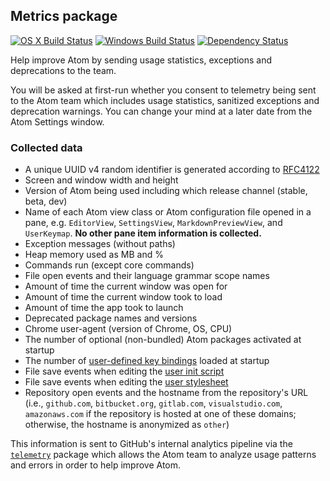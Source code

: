 ## Metrics package
[![OS X Build Status](https://travis-ci.org/atom/metrics.svg?branch=master)](https://travis-ci.org/atom/metrics) [![Windows Build Status](https://ci.appveyor.com/api/projects/status/b5doi205xl3iex04/branch/master?svg=true)](https://ci.appveyor.com/project/Atom/metrics/branch/master) [![Dependency Status](https://david-dm.org/atom/metrics.svg)](https://david-dm.org/atom/metrics)

Help improve Atom by sending usage statistics, exceptions and deprecations to the team.

You will be asked at first-run whether you consent to telemetry being sent to the Atom team which includes usage statistics, sanitized exceptions and deprecation warnings. You can change your mind at a later date from the Atom Settings window.

### Collected data

* A unique UUID v4 random identifier is generated according to [RFC4122][RFC4122]
* Screen and window width and height
* Version of Atom being used including which release channel (stable, beta, dev)
* Name of each Atom view class or Atom configuration file opened in a pane, e.g. `EditorView`, `SettingsView`, `MarkdownPreviewView`, and `UserKeymap`. **No other pane item information is collected.**
* Exception messages (without paths)
* Heap memory used as MB and %
* Commands run (except core commands)
* File open events and their language grammar scope names
* Amount of time the current window was open for
* Amount of time the current window took to load
* Amount of time the app took to launch
* Deprecated package names and versions
* Chrome user-agent (version of Chrome, OS, CPU)
* The number of optional (non-bundled) Atom packages activated at startup
* The number of [user-defined key bindings](https://flight-manual.atom.io/using-atom/sections/basic-customization/#customizing-keybindings) loaded at startup
* File save events when editing the [user init script](https://flight-manual.atom.io/hacking-atom/sections/the-init-file/)
* File save events when editing the [user stylesheet](https://flight-manual.atom.io/using-atom/sections/basic-customization/#style-tweaks)
* Repository open events and the hostname from the repository's URL (i.e., `github.com`, `bitbucket.org`, `gitlab.com`, `visualstudio.com`, `amazonaws.com` if the repository is hosted at one of these domains; otherwise, the hostname is anonymized as `other`)

This information is sent to GitHub's internal analytics pipeline via the [`telemetry`][Telemetry] package which allows the Atom team to analyze usage patterns and errors in order to help improve Atom.

[Telemetry]: https://github.com/atom/telemetry
[RFC4122]: http://www.ietf.org/rfc/rfc4122.txt
